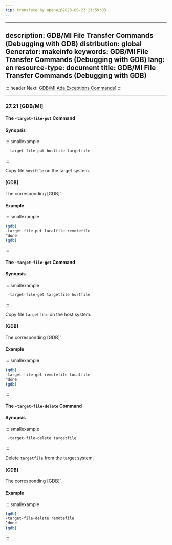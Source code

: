 ```yaml
---
tip: translate by openai@2023-06-23 21:59:03
...
```

---
description: GDB/MI File Transfer Commands (Debugging with GDB)
distribution: global
Generator: makeinfo
keywords: GDB/MI File Transfer Commands (Debugging with GDB)
lang: en
resource-type: document
title: GDB/MI File Transfer Commands (Debugging with GDB)
---
::: header
Next: [GDB/MI Ada Exceptions Commands](GDB_002fMI-Ada-Exceptions-Commands.html#GDB_002fMI-Ada-Exceptions-Commands)]
:::

---

### 27.21 [GDB/MI]

#### The `-target-file-put` Command

#### Synopsis

::: smallexample

```bash
 -target-file-put hostfile targetfile
```

:::

Copy file `hostfile` on the target system.

#### [GDB]

The corresponding [GDB]'.

#### Example

::: smallexample

```bash
(gdb)
-target-file-put localfile remotefile
^done
(gdb)
```

:::

#### The `-target-file-get` Command

#### Synopsis

::: smallexample

```bash
 -target-file-get targetfile hostfile
```

:::

Copy file `targetfile` on the host system.

#### [GDB]

The corresponding [GDB]'.

#### Example

::: smallexample

```bash
(gdb)
-target-file-get remotefile localfile
^done
(gdb)
```

:::

#### The `-target-file-delete` Command

#### Synopsis

::: smallexample

```bash
 -target-file-delete targetfile
```

:::

Delete `targetfile` from the target system.

#### [GDB]

The corresponding [GDB]'.

#### Example

::: smallexample

```bash
(gdb)
-target-file-delete remotefile
^done
(gdb)
```

:::
